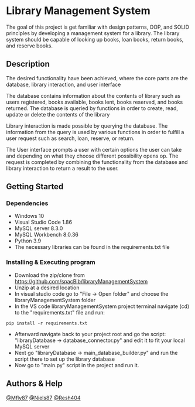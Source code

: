 # Library Management System

The goal of this project is get familiar with design patterns, OOP, and SOLID principles 
by developing a management system for a library. 
The library system should be capable of looking up books, loan books, return books, and reserve books.

## Description

The desired functionality have been achieved, where the core parts are the database, library interaction, and user interface

The database contains information about the contents of library such as 
users registered, books available, books lent, books reserved, and books returned.
The database is queried by functions in order to create, read, update or delete the contents of the library

Library interaction is made possible by querying the database. The information from the query is used by various functions in order 
to fulfill a user request such as search, loan, reserve, or return.

The User interface prompts a user with certain options the user can take and depending on what they choose different possibility opens op.
The request is completed by combining the functionality from the database and library interaction to return a result to the user.

## Getting Started

### Dependencies

* Windows 10
* Visual Studio Code 1.86
* MySQL server 8.3.0
* MySQL Workbench 8.0.36
* Python 3.9
* The necessary libraries can be found in the requirements.txt file

### Installing & Executing program

* Download the zip/clone from https://github.com/spacBib/libraryManagementSystem
* Unzip at a desired location
* In visual studio code go to "File -> Open folder" and choose the libraryManagementSystem folder
* In the VS code libraryManagementSystem project terminal navigate (cd) to the "requirements.txt" file and run:
```
pip install -r requirements.txt
```
* Afterward navigate back to your project root and go the script:
"libraryDatabase -> database_connector.py" and edit it to fit your local MySQL server
* Next go "libraryDatabase -> main_database_builder.py" and run the script there to set up the library database
* Now go to "main.py" script in the project and run it.

## Authors & Help

[@Mfly87](https://github.com/Mfly87)
[@Niels87](https://github.com/Niels87)
[@Resh404](https://github.com/Resh404)